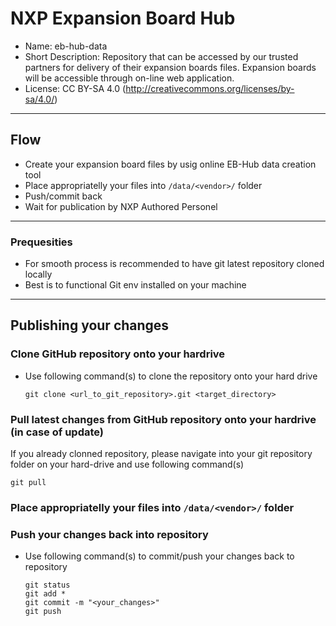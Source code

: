 # NXP Expansion Board Hub

* Name: eb-hub-data
* Short Description: Repository that can be accessed by our trusted partners for delivery of their expansion boards files. Expansion boards will be accessible through on-line web application.
* License: CC BY-SA 4.0 (http://creativecommons.org/licenses/by-sa/4.0/)

---

## Flow
* Create your expansion board files by usig online EB-Hub data creation tool
* Place appropriatelly your files into `/data/<vendor>/` folder
* Push/commit back
* Wait for publication by NXP Authored Personel

---

### Prequesities
* For smooth process is recommended to have git latest repository cloned locally 
* Best is to functional Git env installed on your machine

---

## Publishing your changes
### Clone GitHub repository onto your hardrive
* Use following command(s) to clone the repository onto your hard drive
  ``` 
  git clone <url_to_git_repository>.git <target_directory>
  ```
### Pull latest changes from GitHub repository onto your hardrive (in case of update)
If you already clonned repository, please navigate into your git repository folder on your hard-drive and use following command(s)
  ``` 
  git pull
  ```

### Place appropriatelly your files into `/data/<vendor>/` folder

### Push your changes back into repository
* Use following command(s) to commit/push your changes back to repository
  ```
  git status
  git add *
  git commit -m "<your_changes>"
  git push
  ```

